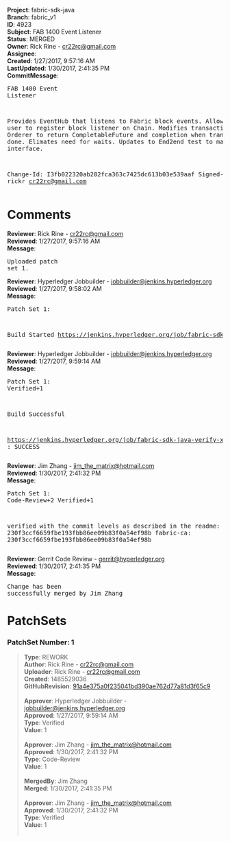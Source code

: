 <strong>Project</strong>: fabric-sdk-java<br><strong>Branch</strong>: fabric_v1<br><strong>ID</strong>: 4923<br><strong>Subject</strong>: FAB 1400 Event Listener<br><strong>Status</strong>: MERGED<br><strong>Owner</strong>: Rick Rine - cr22rc@gmail.com<br><strong>Assignee</strong>:<br><strong>Created</strong>: 1/27/2017, 9:57:16 AM<br><strong>LastUpdated</strong>: 1/30/2017, 2:41:35 PM<br><strong>CommitMessage</strong>:<br><pre>FAB 1400 Event Listener

Provides EventHub that listens to Fabric block events.
Allows end user to register block listener on Chain.
Modifies transactions to Orderer to return CompletableFuture and completion when transaction is done.
   Elimates need for waits.
Updates to End2end test to match interface.

Change-Id: I3fb022320ab282fca363c7425dc613b03e539aaf
Signed-off-by: rickr <cr22rc@gmail.com>
</pre><h1>Comments</h1><strong>Reviewer</strong>: Rick Rine - cr22rc@gmail.com<br><strong>Reviewed</strong>: 1/27/2017, 9:57:16 AM<br><strong>Message</strong>: <pre>Uploaded patch set 1.</pre><strong>Reviewer</strong>: Hyperledger Jobbuilder - jobbuilder@jenkins.hyperledger.org<br><strong>Reviewed</strong>: 1/27/2017, 9:58:02 AM<br><strong>Message</strong>: <pre>Patch Set 1:

Build Started https://jenkins.hyperledger.org/job/fabric-sdk-java-verify-x86_64/51/</pre><strong>Reviewer</strong>: Hyperledger Jobbuilder - jobbuilder@jenkins.hyperledger.org<br><strong>Reviewed</strong>: 1/27/2017, 9:59:14 AM<br><strong>Message</strong>: <pre>Patch Set 1: Verified+1

Build Successful 

https://jenkins.hyperledger.org/job/fabric-sdk-java-verify-x86_64/51/ : SUCCESS</pre><strong>Reviewer</strong>: Jim Zhang - jim_the_matrix@hotmail.com<br><strong>Reviewed</strong>: 1/30/2017, 2:41:32 PM<br><strong>Message</strong>: <pre>Patch Set 1: Code-Review+2 Verified+1

verified with the commit levels as described in the readme:
fabric: 230f3ccf6659fbe193fbb86ee09b83f0a54ef98b
fabric-ca: 230f3ccf6659fbe193fbb86ee09b83f0a54ef98b</pre><strong>Reviewer</strong>: Gerrit Code Review - gerrit@hyperledger.org<br><strong>Reviewed</strong>: 1/30/2017, 2:41:35 PM<br><strong>Message</strong>: <pre>Change has been successfully merged by Jim Zhang</pre><h1>PatchSets</h1><h3>PatchSet Number: 1</h3><blockquote><strong>Type</strong>: REWORK<br><strong>Author</strong>: Rick Rine - cr22rc@gmail.com<br><strong>Uploader</strong>: Rick Rine - cr22rc@gmail.com<br><strong>Created</strong>: 1485529036<br><strong>GitHubRevision</strong>: [91a4e375a0f235041bd390ae762d77a81d3f65c9](https://github.com/hyperledger/fabric-sdk-java/commit/91a4e375a0f235041bd390ae762d77a81d3f65c9)<br><br><strong>Approver</strong>: Hyperledger Jobbuilder - jobbuilder@jenkins.hyperledger.org<br><strong>Approved</strong>: 1/27/2017, 9:59:14 AM<br><strong>Type</strong>: Verified<br><strong>Value</strong>: 1<br><br><strong>Approver</strong>: Jim Zhang - jim_the_matrix@hotmail.com<br><strong>Approved</strong>: 1/30/2017, 2:41:32 PM<br><strong>Type</strong>: Code-Review<br><strong>Value</strong>: 1<br><br><strong>MergedBy</strong>: Jim Zhang<br><strong>Merged</strong>: 1/30/2017, 2:41:35 PM<br><br><strong>Approver</strong>: Jim Zhang - jim_the_matrix@hotmail.com<br><strong>Approved</strong>: 1/30/2017, 2:41:32 PM<br><strong>Type</strong>: Verified<br><strong>Value</strong>: 1<br><br></blockquote>